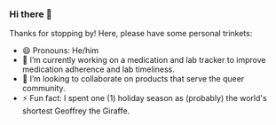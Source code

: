### Hi there 👋

<!--
**sarmini1/sarmini1** is a ✨ _special_ ✨ repository because its `README.md` (this file) appears on your GitHub profile.

Here are some ideas to get you started:

- 🔭 I’m currently working on ...
- 🌱 I’m currently learning ...
- 👯 I’m looking to collaborate on ...
- 🤔 I’m looking for help with ...
- 💬 Ask me about ...
- 📫 How to reach me: ...
- 😄 Pronouns: ...
- ⚡ Fun fact: ...
-->

Thanks for stopping by! Here, please have some personal trinkets:

- 😄 Pronouns: He/him
- 🔭 I’m currently working on a medication and lab tracker to improve medication adherence and lab timeliness.
- 👯 I’m looking to collaborate on products that serve the queer community.
- ⚡ Fun fact: I spent one (1) holiday season as (probably) the world's shortest Geoffrey the Giraffe.
